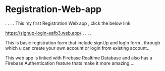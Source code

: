 # Registration-Web-app
.
.
.
.
This my first Registration Web app , click the below link

https://signup-login-eafb3.web.app/
.
.
.
.

This is basic registration form that include signUp and logIn form , 
through which u can create your own account or login from existing 
account.. 

This web app is linked with Firebase Realtime Database
and also has a Firebase Authentication feature thats make it more
amazing....

